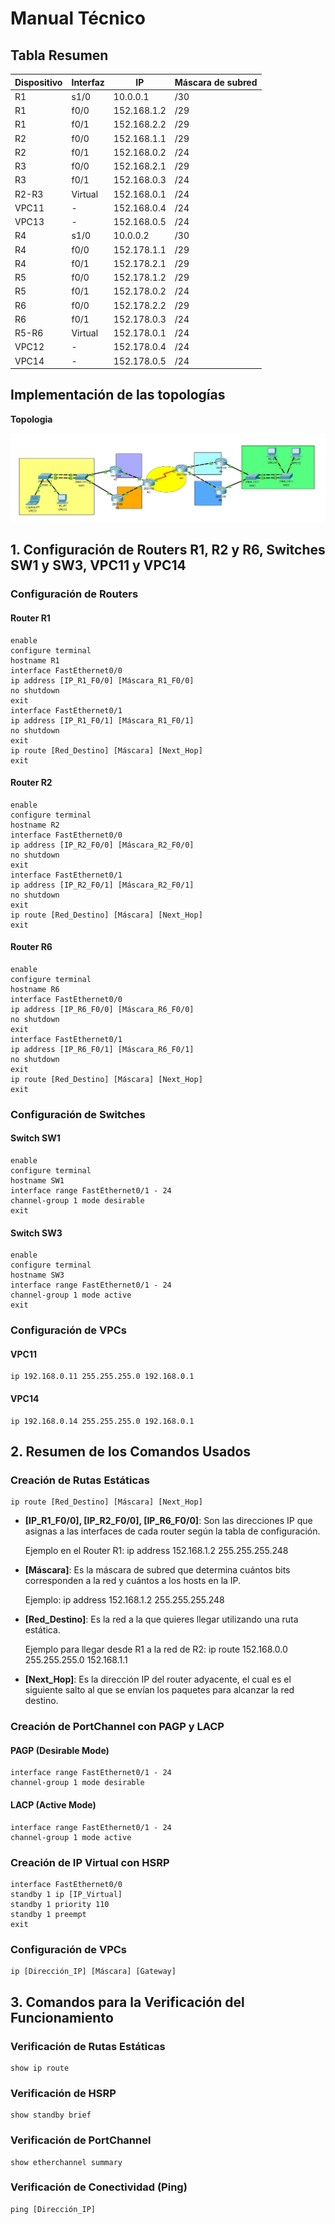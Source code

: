 # Manual Técnico

## Tabla Resumen
| Dispositivo  | Interfaz |      IP     | Máscara de subred |
|--------------|----------|-------------|-------------------|
| R1           | s1/0     | 10.0.0.1    | /30               |
| R1           | f0/0     | 152.168.1.2 | /29               |
| R1           | f0/1     | 152.168.2.2 | /29               |
| R2           | f0/0     | 152.168.1.1 | /29               |
| R2           | f0/1     | 152.168.0.2 | /24               |
| R3           | f0/0     | 152.168.2.1 | /29               |
| R3           | f0/1     | 152.168.0.3 | /24               |
| R2-R3        | Virtual  | 152.168.0.1 | /24               |
| VPC11        | -        | 152.168.0.4 | /24               |
| VPC13        | -        | 152.168.0.5 | /24               |
| R4           | s1/0     | 10.0.0.2    | /30               |
| R4           | f0/0     | 152.178.1.1 | /29               |
| R4           | f0/1     | 152.178.2.1 | /29               |
| R5           | f0/0     | 152.178.1.2 | /29               |
| R5           | f0/1     | 152.178.0.2 | /24               |
| R6           | f0/0     | 152.178.2.2 | /29               |
| R6           | f0/1     | 152.178.0.3 | /24               |
| R5-R6        | Virtual  | 152.178.0.1 | /24               |
| VPC12        | -        | 152.178.0.4 | /24               |
| VPC14        | -        | 152.178.0.5 | /24               |

## Implementación de las topologías

**Topologia**           

![Topologia](imagenes/topologia.jpg)

## 1. Configuración de Routers R1, R2 y R6, Switches SW1 y SW3, VPC11 y VPC14

### Configuración de Routers

#### **Router R1**
```
enable  
configure terminal  
hostname R1  
interface FastEthernet0/0  
ip address [IP_R1_F0/0] [Máscara_R1_F0/0]  
no shutdown  
exit  
interface FastEthernet0/1  
ip address [IP_R1_F0/1] [Máscara_R1_F0/1]  
no shutdown  
exit  
ip route [Red_Destino] [Máscara] [Next_Hop]  
exit  
```
#### **Router R2**
```
enable  
configure terminal  
hostname R2  
interface FastEthernet0/0  
ip address [IP_R2_F0/0] [Máscara_R2_F0/0]  
no shutdown  
exit  
interface FastEthernet0/1  
ip address [IP_R2_F0/1] [Máscara_R2_F0/1]  
no shutdown  
exit  
ip route [Red_Destino] [Máscara] [Next_Hop]  
exit  
```

#### **Router R6**
```
enable  
configure terminal  
hostname R6  
interface FastEthernet0/0  
ip address [IP_R6_F0/0] [Máscara_R6_F0/0]  
no shutdown  
exit  
interface FastEthernet0/1  
ip address [IP_R6_F0/1] [Máscara_R6_F0/1]  
no shutdown  
exit  
ip route [Red_Destino] [Máscara] [Next_Hop]  
exit  
```
### Configuración de Switches

#### **Switch SW1**
```
enable  
configure terminal  
hostname SW1  
interface range FastEthernet0/1 - 24  
channel-group 1 mode desirable  
exit  
```
#### **Switch SW3**
```
enable  
configure terminal  
hostname SW3  
interface range FastEthernet0/1 - 24  
channel-group 1 mode active  
exit  
```
### Configuración de VPCs

#### **VPC11**
```
ip 192.168.0.11 255.255.255.0 192.168.0.1  
```
#### **VPC14**
```
ip 192.168.0.14 255.255.255.0 192.168.0.1  
```

## 2. Resumen de los Comandos Usados

### **Creación de Rutas Estáticas**

```
ip route [Red_Destino] [Máscara] [Next_Hop]
```
- **[IP_R1_F0/0], [IP_R2_F0/0], [IP_R6_F0/0]**: Son las direcciones IP que asignas a las interfaces de cada router según la tabla de configuración.

  Ejemplo en el Router R1:
  ip address 152.168.1.2 255.255.255.248

- **[Máscara]**: Es la máscara de subred que determina cuántos bits corresponden a la red y cuántos a los hosts en la IP.

  Ejemplo:
  ip address 152.168.1.2 255.255.255.248

- **[Red_Destino]**: Es la red a la que quieres llegar utilizando una ruta estática.

  Ejemplo para llegar desde R1 a la red de R2:
  ip route 152.168.0.0 255.255.255.0 152.168.1.1

- **[Next_Hop]**: Es la dirección IP del router adyacente, el cual es el siguiente salto al que se envían los paquetes para alcanzar la red destino.


### **Creación de PortChannel con PAGP y LACP**

#### **PAGP** (Desirable Mode)
```
interface range FastEthernet0/1 - 24  
channel-group 1 mode desirable  
```
#### **LACP** (Active Mode)
```
interface range FastEthernet0/1 - 24  
channel-group 1 mode active  
```
### **Creación de IP Virtual con HSRP**
```
interface FastEthernet0/0  
standby 1 ip [IP_Virtual]  
standby 1 priority 110  
standby 1 preempt  
exit  
```
### **Configuración de VPCs**
```
ip [Dirección_IP] [Máscara] [Gateway]  
```

## 3. Comandos para la Verificación del Funcionamiento

### **Verificación de Rutas Estáticas**
```
show ip route  
```
### **Verificación de HSRP**
```
show standby brief  
```
### **Verificación de PortChannel**
```
show etherchannel summary  
```
### **Verificación de Conectividad (Ping)**
```
ping [Dirección_IP]  
```
